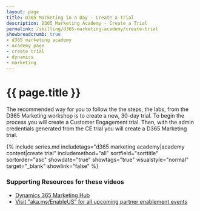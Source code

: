 ```yaml
---
layout: page
title: D365 Marketing in a Day - Create a Trial
description: D365 Marketing Academy - Create a Trial
permalink: /skilling/d365-marketing-academy/create-trial
showbreadcrumb: true
- d365 marketing academy
- academy page
- create trial
- dynamics
- marketing
---
```


# {{ page.title }}

The recommended way for you to follow the the steps, the labs, from the D365 Marketing workshop is to create a new, 30-day trial. To begin the process you will create a Customer Engagement trial. Then, with the admin credentials generated from the CE trial you will create a D365 Marketing trial.

{% include series.md 
    includetags="d365 marketing academy|academy content|create trial" 
    includemethod="all" sortfield="sorttitle" sortorder="asc" 
    showdate="true" showtags="true" 
    visualstyle="normal" target="_blank" showlink="false"
%}
### Supporting Resources for these videos
* <a href="https://learn.microsoft.com/en-us/dynamics365/marketing/help-hub" target="_blank">Dynamics 365 Marketing Hub
* <a href="https://www.microsoft.com/partner-training/en-us" target="_blank">Visit "aka.ms/EnableUS" for all upcoming partner enablement events
